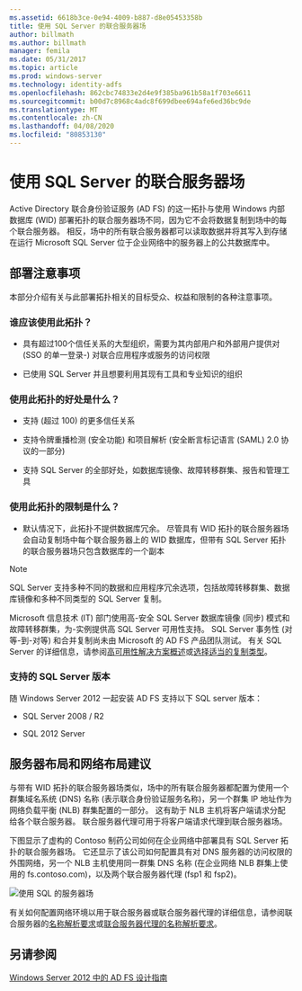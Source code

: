 ```yaml
---
ms.assetid: 6618b3ce-0e94-4009-b887-d8e05453358b
title: 使用 SQL Server 的联合服务器场
author: billmath
ms.author: billmath
manager: femila
ms.date: 05/31/2017
ms.topic: article
ms.prod: windows-server
ms.technology: identity-adfs
ms.openlocfilehash: 862cbc74833e2d4e9f385ba961b58a1f703e6611
ms.sourcegitcommit: b00d7c8968c4adc8f699dbee694afe6ed36bc9de
ms.translationtype: MT
ms.contentlocale: zh-CN
ms.lasthandoff: 04/08/2020
ms.locfileid: "80853130"
---
```

# <a name="federation-server-farm-using-sql-server"></a>使用 SQL Server 的联合服务器场

Active Directory 联合身份验证服务 \(AD FS\) 的这一拓扑与使用 Windows 内部数据库 \(WID\) 部署拓扑的联合服务器场不同，因为它不会将数据复制到场中的每个联合服务器。 相反，场中的所有联合服务器都可以读取数据并将其写入到存储在运行 Microsoft SQL Server 位于企业网络中的服务器上的公共数据库中。  
  
## <a name="deployment-considerations"></a>部署注意事项  
本部分介绍有关与此部署拓扑相关的目标受众、权益和限制的各种注意事项。  
  
### <a name="who-should-use-this-topology"></a>谁应该使用此拓扑？  
  
-   具有超过100个信任关系的大型组织，需要为其内部用户和外部用户提供对 \(SSO 的单一登录\-\) 对联合应用程序或服务的访问权限  
  
-   已使用 SQL Server 并且想要利用其现有工具和专业知识的组织  
  
### <a name="what-are-the-benefits-of-using-this-topology"></a>使用此拓扑的好处是什么？  
  
-   支持 \(超过 100\) 的更多信任关系  
  
-   支持令牌重播检测 \(安全功能\) 和项目解析 \(安全断言标记语言 \(SAML\) 2.0 协议的一部分\)  
  
-   支持 SQL Server 的全部好处，如数据库镜像、故障转移群集、报告和管理工具  
  
### <a name="what-are-the-limitations-of-using-this-topology"></a>使用此拓扑的限制是什么？  
  
-   默认情况下，此拓扑不提供数据库冗余。 尽管具有 WID 拓扑的联合服务器场会自动复制场中每个联合服务器上的 WID 数据库，但带有 SQL Server 拓扑的联合服务器场只包含数据库的一个副本  
  
> [!NOTE]  
> SQL Server 支持多种不同的数据和应用程序冗余选项，包括故障转移群集、数据库镜像和多种不同类型的 SQL Server 复制。  
  
Microsoft 信息技术 \(IT\) 部门使用高\-安全 SQL Server 数据库镜像 \(同步\) 模式和故障转移群集，为\-实例提供高 SQL Server 可用性支持。 SQL Server 事务性 \(对等\-到\-对等\) 和合并复制尚未由 Microsoft 的 AD FS 产品团队测试。 有关 SQL Server 的详细信息，请参阅[高可用性解决方案概述](https://go.microsoft.com/fwlink/?LinkId=179853)或[选择适当的复制类型](https://go.microsoft.com/fwlink/?LinkId=214648)。  
  
### <a name="supported-sql-server-versions"></a>支持的 SQL Server 版本  
随 Windows Server 2012 一起安装 AD FS 支持以下 SQL server 版本：  
  
-   SQL Server 2008 \/ R2  
  
-   SQL 2012 Server  
  
## <a name="server-placement-and-network-layout-recommendations"></a>服务器布局和网络布局建议  
与带有 WID 拓扑的联合服务器场类似，场中的所有联合服务器都配置为使用一个群集域名系统 \(DNS\) 名称 \(表示联合身份验证服务名称\)，另一个群集 IP 地址作为网络负载平衡 \(NLB\) 群集配置的一部分。 这有助于 NLB 主机将客户端请求分配给各个联合服务器。 联合服务器代理可用于将客户端请求代理到联合服务器场。  
  
下图显示了虚构的 Contoso 制药公司如何在企业网络中部署具有 SQL Server 拓扑的联合服务器场。 它还显示了该公司如何配置具有对 DNS 服务器的访问权限的外围网络，另一个 NLB 主机使用同一群集 DNS 名称 \(在企业网络 NLB 群集上使用的 fs.contoso.com\)，以及两个联合服务器代理 \(fsp1 和 fsp2\)。  
  
![使用 SQL 的服务器场](media/FarmSQLProxies.gif)  
  
有关如何配置网络环境以用于联合服务器或联合服务器代理的详细信息，请参阅联合服务器的[名称解析要求](Name-Resolution-Requirements-for-Federation-Servers.md)或[联合服务器代理的名称解析要求](Name-Resolution-Requirements-for-Federation-Server-Proxies.md)。  
  
## <a name="see-also"></a>另请参阅
[Windows Server 2012 中的 AD FS 设计指南](AD-FS-Design-Guide-in-Windows-Server-2012.md)
